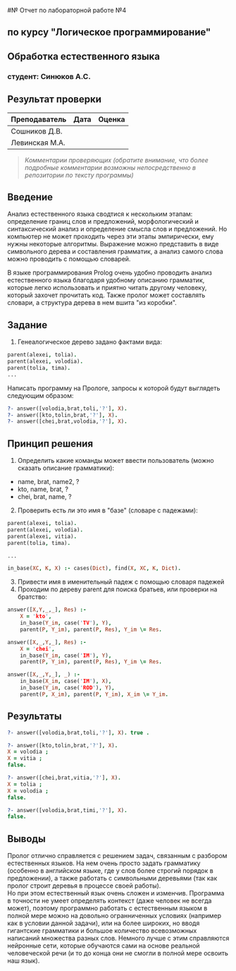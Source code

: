 #№ Отчет по лабораторной работе №4
## по курсу "Логическое программирование"

## Обработка естественного языка

### студент: Синюков А.С.

## Результат проверки

| Преподаватель     | Дата         |  Оценка       |
|-------------------|--------------|---------------|
| Сошников Д.В. |              |               |
| Левинская М.А.|              |               |

> *Комментарии проверяющих (обратите внимание, что более подробные комментарии возможны непосредственно в репозитории по тексту программы)*


## Введение
Анализ естественного языка сводтися к нескольким этапам: определение границ слов и предложений, морфологический и синтаксический анализ и определение смысла слов и предложений. Но компьютер не может проходить через эти этапы эмпирически, ему нужны некоторые алгоритмы. Выражение можно представить в виде символьного дерева и составления грамматик, а анализ самого слова можно проводить с помощью словарей.    

В языке программирования Prolog очень удобно проводить анализ естественного языка благодаря удобному описанию грамматик, которые легко использовать и приятно читать другому человеку, который захочет прочитать код. Также пролог может составлять словари, а структура дерева в нем вшита "из коробки".

## Задание

1. Генеалогическое дерево задано фактами вида:
```prolog
parent(alexei, tolia).
parent(alexei, volodia).
parent(tolia, tima).
...
```
Написать программу на Прологе, запросы к которой будут выглядеть следующим образом:
```prolog
?- answer([volodia,brat,toli,'?'], X).
?- answer([kto,tolin,brat,'?'], X).
?- answer([chei,brat,volodia,'?'], X).
```

## Принцип решения

1) Определить какие команды может ввести пользователь (можно сказать описание грамматики):    
- name, brat, name2, ?    
- kto, name, brat, ?    
- chei, brat, name, ?    
2) Проверить есть ли это имя в "базе" (словаре с падежами):
```prolog
parent(alexei, tolia).
parent(alexei, volodia).
parent(alexei, vitia).
parent(tolia, tima).

...

in_base(XC, K, X) :- cases(Dict), find(X, XC, K, Dict).
```
3) Привести имя в именительный падеж с помощью словаря падежей
4) Проходим по дереву parent для поиска братьев, или проверки на братство:
```prolog
answer([X,Y,_,_], Res) :- 
    X = 'kto',
    in_base(Y_im, case('TV'), Y),
    parent(P, Y_im), parent(P, Res), Y_im \= Res.

answer([X,_,Y,_], Res) :- 
    X = 'chei',
    in_base(Y_im, case('IM'), Y),
    parent(P, Y_im), parent(P, Res), Y_im \= Res.

answer([X,_,Y,_], _) :- 
    in_base(X_im, case('IM'), X),
    in_base(Y_im, case('ROD'), Y),
    parent(P, X_im), parent(P, Y_im), X_im \= Y_im.
```

## Результаты

```prolog
?- answer([volodia,brat,toli,'?'], X). true .

?- answer([kto,tolin,brat,'?'], X).
X = volodia ;
X = vitia ;
false.

?- answer([chei,brat,vitia,'?'], X).
X = tolia ;
X = volodia ;
false.

?- answer([volodia,brat,timi,'?'], X).
false.
```

## Выводы

Пролог отлично справляется с решением задач, связанным с разбором естественных языков. На нем очень просто задать грамматику (особенно в английском языке, где у слов более строгий порядок в предложении), а также работать с символьными деревьями (так как пролог строит деревья в процессе своей работы).    
Но при этом естественный язык очень сложен и изменчив. Программа в точности не умеет определять контекст (даже человек не всегда может), поэтому программно работать с естественным языком в полной мере можно на довольно огранниченных условиях (например как в условии данной задачи), или на более широких, но вводя гигантские грамматики и большое количество всевозможных написаний множества разных слов. Немного лучше с этим справляются нейронные сети, которые обучаются сами на основе реальной человеческой речи (и то до конца они не смогли в полной мере освоить наш язык).
